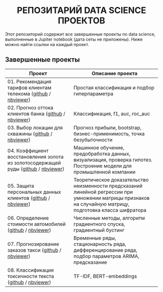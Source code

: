 # <center> РЕПОЗИТАРИЙ DATA SCIENCE ПРОЕКТОВ  </center>

Этот репозиторий содержит все завершенные проекты по data science, выполненные в Jupiter notebook (дата сеты не приложены). 
Ниже можно найти ссылки на каждый проект.

## Завершенные проекты
| **Проект** | **Описание проекта** | 
| -------------------- | --------------------- |
| 01. Рекомендация тарифов клиентам телекома ([github](https://github.com/urzumo/data_science_projects/tree/urzumo/rekomendaciya_tarifov) / [nbviewer](https://nbviewer.org/github/urzumo/data_science_projects/blob/41c0752d0e579d978942caff46b8fccdbf152823/rekomendaciya_tarifov/rekomendaciya_tarifov_git.ipynb))|Простая классификация и подбор гиперпараметра|
| 02. Прогноз оттока клиентов банка ([github](https://github.com/urzumo/data_science_projects/tree/urzumo/ottok_klientov_banka) / [nbviewer](https://nbviewer.org/github/urzumo/data_science_projects/blob/e875cdb75a104cb89e8e516977e79bbfa954403e/ottok_klientov_banka/ottok_klientov_git.ipynb))|Классификация, f1, auc, roc_auc|
| 03. Выбор локации для скважины ([github](https://github.com/urzumo/data_science_projects/tree/urzumo/prognoz_dobychu) / [nbviewer](https://nbviewer.org/github/urzumo/data_science_projects/blob/33bd23e6045373ce91e21a4a791d92b4374205be/prognoz_dobychu/locacii_skvaghiny_git.ipynb))|Прогноз прибыли, bootstrap, бизнес-применимость, точка безубыточности|
| 04. Коэффициент восстановления золота из золотосодержащей руды ([github](https://github.com/urzumo/data_science_projects/tree/urzumo/zolotoobrabotka) / [nbviewer](https://nbviewer.org/github/urzumo/data_science_projects/blob/3a8642ad0394ddd40d2fe01b6f95828f7c64422a/zolotoobrabotka/zolotoobrabotka_git.ipynb))|Машинное обучение, предобработка данных, визуализация, проверка гипотез. Построение модели для промышленной компании|
| 05. Защита персональных данных клиентов ([github](https://github.com/urzumo/data_science_projects/tree/urzumo/zashita_personalnyh_dannyh) / [nbviewer](https://nbviewer.org/github/urzumo/data_science_projects/blob/763b402c553eacb9404f46d15492e94e1b1c1cfa/zashita_personalnyh_dannyh/zashita_personalnyh_dannyh_git.ipynb))|Теоретическое доказательство неизменности предсказаний линейной регрессии при умножении матрицы признаков на случайную матрицу, подготовка класса шифратора|
| 06. Определение стоимости автомобилей ([github](https://github.com/urzumo/data_science_projects/tree/urzumo/stoimost_auto) / [nbviewer](https://nbviewer.org/github/urzumo/data_science_projects/blob/af2fd8a6f9b2ce4bca06c1b6039c826d4b865858/stoimost_auto/stoimost_auto_git.ipynb))|Численные методы, алгоритм градиентного спуска, градиентный бустинг|
| 07. Прогнозирование заказов такси ([github](https://github.com/urzumo/data_science_projects/tree/urzumo/prognoz_taxi) / [nbviewer](https://nbviewer.org/github/urzumo/data_science_projects/blob/58113966aa21bfe5c3aef048dbe83c4748b237e5/prognoz_taxi/prognoz_taksi_git.ipynb))|Временные ряды, стационарность ряда, дифференцирование ряда, подбор параметров ARIMA, предсказание|
| 08. Классификация токсичности текста ([github](https://github.com/urzumo/data_science_projects/tree/urzumo/nlp) / [nbviewer](https://nbviewer.org/github/urzumo/data_science_projects/blob/707f3166d272199df485a10a1b54f985642926e4/nlp/nlp_git.ipynb))|TF-IDF, BERT-embeddings|








